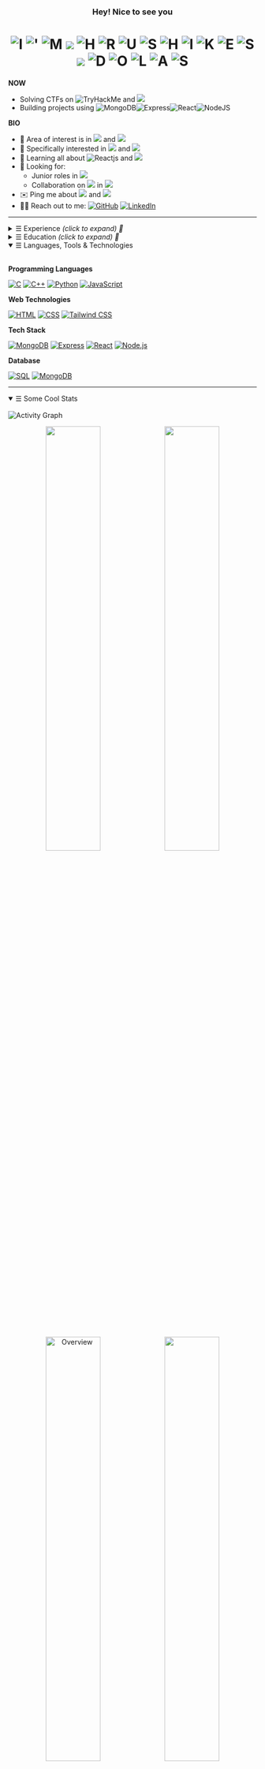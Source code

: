 <!-- Heading -->

<h3 align="center"> Hey! Nice to see you </h3>
<h1 align="center">  
<img src="https://img.shields.io/badge/-I-red" alt="I">
<img src="https://img.shields.io/badge/-%27-orange" alt="'">
<img src="https://img.shields.io/badge/-M-yellow" alt="M">
<img src="https://img.shields.io/badge/--blue" alt=" ">
<img src="https://img.shields.io/badge/-H-green" alt="H">
<img src="https://img.shields.io/badge/-R-blue" alt="R">
<img src="https://img.shields.io/badge/-U-purple" alt="U">
<img src="https://img.shields.io/badge/-S-pink" alt="S">
<img src="https://img.shields.io/badge/-H-cyan" alt="H">
<img src="https://img.shields.io/badge/-I-lime" alt="I">
<img src="https://img.shields.io/badge/-K-brown" alt="K">
<img src="https://img.shields.io/badge/-E-teal" alt="E">
<img src="https://img.shields.io/badge/-S-magenta" alt="S">
<img src="https://img.shields.io/badge/--blue" alt=" ">
<img src="https://img.shields.io/badge/-D-salmon" alt="D">
<img src="https://img.shields.io/badge/-O-gold" alt="O">
<img src="https://img.shields.io/badge/-L-navy" alt="L">
<img src="https://img.shields.io/badge/-A-turquoise" alt="A">
<img src="https://img.shields.io/badge/-S-lightgrey" alt="S">

   </h1> 
<!-- Description -->

<b> NOW</b>
- Solving CTFs on ![TryHackMe](https://img.shields.io/badge/TryHackMe-red?logo=hack) and ![](https://img.shields.io/badge/HackTheBox-darkgreen)
- Building projects using ![MongoDB](https://img.shields.io/badge/MongoDB-darkgreen?logo=mongodb&logoColor=white)![Express](https://img.shields.io/badge/Express-darkorange?logo=express&logoColor=white)![React](https://img.shields.io/badge/ReactJS-darkblue?logo=react&logoColor=white)![NodeJS](https://img.shields.io/badge/Node.js-darkyellow?logo=node.js&logoColor=white)


<b> BIO </b>

- 🔭 Area of interest is in <img src="https://img.shields.io/badge/Web Development-purple"> and <img src="https://img.shields.io/badge/Cybersecurity-ff0000">
- 🎯 Specifically interested in <img src="https://img.shields.io/badge/MERN Stack-blue"> and <img src="https://img.shields.io/badge/Pentesting-e9404c">
- 🌱 Learning all about <img alt="Reactjs" src="https://img.shields.io/badge/ReactJS-black?logo=react"> and <img src="https://img.shields.io/badge/Offensive Security-red">
- 🤝 Looking for:
	- Junior roles in <img src="https://img.shields.io/badge/Cybersecurity-ff0000"> 
	- Collaboration on <img src="https://img.shields.io/badge/Open%20Source%20Projects-purple"> in <img src="https://img.shields.io/badge/Web%20Development-purple">
- ✉️ Ping me about <img src="https://img.shields.io/badge/Javascript-f6de37"> and <img src="https://img.shields.io/badge/NodeJS-2ea043">
- 🙋‍♂️ Reach out to me: <a href="mailto:hexadivine@gmail.com" target="_blank"><img alt="GitHub" src="https://img.shields.io/badge/-hexadivine@gmail.com-c14438?style=flat-square&logo=Gmail&logoColor=white"></a> <a href="https://www.linkedin.com/in/hrushikeshdolas/" target="_blank"><img alt="LinkedIn" src="https://img.shields.io/badge/-hrushikeshdolas-0a66c2?style=flat-square&logo=linkedin&logoColor=white"></a>

<hr>
<!-- Experience -->


<details >
<summary><samp>&#9776;</samp> Experience <i>(click to expand) 🔗 </i> </summary>
<br>

| Company | Role | Task | Period | Location | |------------|-------------------|---------------------------------------------------------------------------------------------------------------------------------------------------------------------------------------------------------------------------------------------------------------------------------------------------------------------------------------------------------------------------------------------------------------------------------------------------------------------------------------------------------------------------------------------------------------------------------------------------------------------------------------------------------------------------------------------------------------------------------------------------------------------------------------------------------------------------------------------------|----------------------|----------| | Cognizant | Programmer Analyst | **Client: Health Care Service Corporation** (Role: Release Analyst)<br><br>**INNOVATION TEAM**<br>• **Aim**: Automation and making the release management process efficient<br>• Integrated **Jira** and **Service-Now** to **automate manual release management tasks** by **30%** using **Node JS** and **REST APIs.**<br>• Built Dashboards & Structures in **Jira** using **JQLs** and **Rich Filters** for the enterprise to monitor and manage changes, increasing release management efficiency exponentially.<br>(Node JS, Python, Bash, Jira)<br><br>**CORE TEAM**<br>• **Planned** and provided support for **implementation**, **verification**, and **rolling out** of **297 change requests** from **production and non-production** servers of **30 product teams**<br>• out of which 294 changes closed successfully and 3 unsuccessful changes were **rolled out successfully.**<br>(Jira, Service Now, Planning, Team Management) | Aug 2021 - Dec 2023 | Remote | | Cognizant | Student Intern | • Built and deployed **Splunk architecture** to **fetch, store, and visualize** machine data on **AWS EC2 instances**.<br>• Learned DevOps tools, Linux & Windows Server Administration, Cloud, CI/CD, AWS Fundamentals | Jan 2021 – July 2021 | Remote |

</details>

<!-- Education -->

<details>
<summary><samp>&#9776;</samp> Education <i>(click to expand) 🔗 </i> </summary>
<br>

|         **University/College**        |                    **Degree**                   |           **Status**          | **Graduation** |
|:-------------------------------------:|:-----------------------------------------------:|:-----------------------------:|:--------------:|
| University of Technology, Sydney      | Masters in Information Technology - Extension   |           GPA - 6.75/7        |     Dec 2025   |
| Savitribai Phule Pune University      | Bachelors in Technology - Computer Engineering  |          CGPA - 8.17/10       |    July 2021   |
| Asian College of Science and Commerce | Maharashtra Higher Secondary School Certificate |              Pass             |    May 2017    |

</details>
<!-- Languages & tools-->

<details open>
<summary><samp>&#9776;</samp> Languages, Tools & Technologies</summary>
<br>

<b> Programming Languages </b>
<p>
<a href="https://github.com/search?q=user%3Ahexadivine+language%3Ac"><img alt="C" src="https://img.shields.io/badge/C-00599C.svg?logo=c&logoColor=white"></a>
<a href="https://github.com/search?q=user%3Ahexadivine+language%3Ac%2B%2B"><img alt="C++" src="https://img.shields.io/badge/C%2B%2B-004482.svg?logo=c%2B%2B&logoColor=white"></a>
<a href="https://github.com/search?q=user%3Ahexadivine+language%3Apython"><img alt="Python" src="https://img.shields.io/badge/Python-306998.svg?logo=python&logoColor=white"></a>
<a href="https://github.com/search?q=user%3Ahexadivine+language%3Ajavascript"><img alt="JavaScript" src="https://img.shields.io/badge/JavaScript-F7DF1E.svg?logo=javascript&logoColor=black"></a>
</p>

 <b> Web Technologies </b>
 <p>
<a href="https://github.com/search?q=user%3Ahexadivine+language%3Ahtml"><img alt="HTML" src="https://img.shields.io/badge/HTML-E34F26.svg?logo=html5&logoColor=white"></a>
<a href="https://github.com/search?q=user%3Ahexadivine+language%3Acss"><img alt="CSS" src="https://img.shields.io/badge/CSS-1572B6.svg?logo=css3&logoColor=white"></a>
<a href="https://github.com/search?q=user%3Ahexadivine+language%3Atailwindcss"><img alt="Tailwind CSS" src="https://img.shields.io/badge/Tailwind%20CSS-38B2AC.svg?logo=tailwindcss&logoColor=white"></a>
</p>


<b> Tech Stack </b>

<p>
<a href="https://github.com/search?q=user%3Ahexadivine+language%3Amongodb"><img alt="MongoDB" src="https://img.shields.io/badge/MongoDB-47A248.svg?logo=mongodb&logoColor=white"></a>
<a href="https://github.com/search?q=user%3Ahexadivine+language%3Aexpress"><img alt="Express" src="https://img.shields.io/badge/Express-000000.svg?logo=express&logoColor=white"></a>
<a href="https://github.com/search?q=user%3Ahexadivine+language%3Areact"><img alt="React" src="https://img.shields.io/badge/React-61DAFB.svg?logo=react&logoColor=black"></a>
<a href="https://github.com/search?q=user%3Ahexadivine+language%3Anode.js"><img alt="Node.js" src="https://img.shields.io/badge/Node.js-339933.svg?logo=node.js&logoColor=white"></a>
</p>

<b> Database </b>
<p>
<a href="https://github.com/search?q=user%3Ahexadivine+language%3Asql"><img alt="SQL" src="https://img.shields.io/badge/SQL-003B57.svg?logo=sql&logoColor=white"></a>
<a href="https://github.com/search?q=user%3Ahexadivine+language%3Amongodb"><img alt="MongoDB" src="https://img.shields.io/badge/MongoDB-47A248.svg?logo=mongodb&logoColor=white"></a>
</p>
</details>

<hr>
<!-- Stats -->
<details open>
<summary><samp>&#9776;</samp> Some Cool Stats</summary>
<br/>

<!-- Activity Graph -->
<img alt="Activity Graph" src="https://github-readme-activity-graph.vercel.app/graph/?username=hexadivine&bg_color=1F222E&color=F8D866&line=F85D7F&point=FFFFFF&hide_border=true"  />

<p align="center">
  <!-- Top Languages and Wakatime Stats -->
  <img src="https://wakatime.com/share/@018d726e-439c-475c-b7d1-4ff05a11b2f1/0f9dc64d-80bb-431f-93d4-2f6a1be65975.png" width="47%" style="max-width: 100%; height: auto; object-fit: cover;" />
  <img src="https://wakatime.com/share/@018d726e-439c-475c-b7d1-4ff05a11b2f1/d50bc9fa-ecb5-49cc-8266-08b2010cc661.png" width="47%" style="max-width: 100%; height: auto; object-fit: cover;" />
</p>

<!-- Responsive Stats -->
<p align="center">
  <!-- Overview and Streak Stats -->
  <img alt="Overview" src="https://github-readme-stats.vercel.app/api?username=hexadivine&theme=dracula&hide_border=true" width="47%"  style="max-width: 100%; object-fit: cover;" />  
  <img src="https://streak-stats.demolab.com?user=hexadivine&theme=dracula&hide_border=true" width="47%" style="max-width: 100%; object-fit: cover;" />
</p>


<p align="center">
  <!-- LeetCode Activity and Top Languages Stats -->
  <img src="https://widgetbite.com/stats/hexadivine" alt="watching_count" width="47%"  style="max-width: 100%; object-fit: cover;" />
  <img src="https://github-readme-stats.vercel.app/api/top-langs/?username=hexadivine&theme=dracula&hide_border=true" width="47%" style="max-width: 100%; object-fit: cover;" />
</p>

</details>
